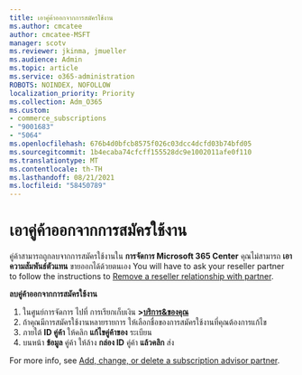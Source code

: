 ```yaml
---
title: เอาคู่ค้าออกจากการสมัครใช้งาน
ms.author: cmcatee
author: cmcatee-MSFT
manager: scotv
ms.reviewer: jkinma, jmueller
ms.audience: Admin
ms.topic: article
ms.service: o365-administration
ROBOTS: NOINDEX, NOFOLLOW
localization_priority: Priority
ms.collection: Adm_O365
ms.custom:
- commerce_subscriptions
- "9001683"
- "5064"
ms.openlocfilehash: 676b4d0bfcb8575f026c03dcc4dcfd03b74bfd05
ms.sourcegitcommit: 1b4ecaba74cfcff155528dc9e1002011afe0f110
ms.translationtype: MT
ms.contentlocale: th-TH
ms.lasthandoff: 08/21/2021
ms.locfileid: "58450789"
---
```

# <a name="remove-a-partner-from-a-subscription"></a>เอาคู่ค้าออกจากการสมัครใช้งาน

คู่ค้าสามารถถูกลบจากการสมัครใช้งานใน **การจัดการ Microsoft 365 Center** คุณไม่สามารถ **เอาความสัมพันธ์ตัวแทน** ขายออกได้ด้วยตนเอง You will have to ask your reseller partner to follow the instructions to [Remove a reseller relationship with partner](https://docs.microsoft.com/partner-center/remove-a-relationship).

**ลบคู่ค้าออกจากการสมัครใช้งาน**

1. ในศูนย์การจัดการ ไปที่ การเรียกเก็บเงิน **>[บริการ&ของคุณ](https://go.microsoft.com/fwlink/p/?linkid=842054)**
2. ถ้าคุณมีการสมัครใช้งานหลายรายการ ให้เลือกชื่อของการสมัครใช้งานที่คุณต้องการแก้ไข
3. ภายใต้ **ID คู่ค้า** ให้คลิก **แก้ไขคู่ค้าของ** ระเบียน
4. บนหน้า **ข้อมูล** คู่ค้า ให้ล้าง **กล่อง ID** คู่ค้า **แล้วคลิก** ส่ง

For more info, see [Add, change, or delete a subscription advisor partner](https://docs.microsoft.com/microsoft-365/admin/misc/add-partner?view=o365-worldwide).
